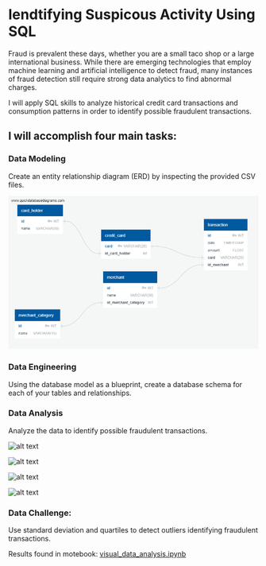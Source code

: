 # Iendtifying Suspicous Activity Using SQL

Fraud is prevalent these days, whether you are a small taco shop or a large international business. While there are emerging technologies that employ machine learning and artificial intelligence to detect fraud, many instances of fraud detection still require strong data analytics to find abnormal charges.

I will apply SQL skills to analyze historical credit card transactions and consumption patterns in order to identify possible fraudulent transactions.

## I will accomplish four main tasks:

### Data Modeling

Create an entity relationship diagram (ERD) by inspecting the provided CSV files.

![alt text](ERD.png "ERD")
### Data Engineering

Using the database model as a blueprint, create a database schema for each of your tables and relationships. 

### Data Analysis

Analyze the data to identify possible fraudulent transactions.

![alt text](https://github.com/dtcosta/SQL-Suspicious-Activity/blob/master/Resources/bokeh_plot.png)

![alt text](https://github.com/dtcosta/SQL-Suspicious-Activity/blob/master/Resources/bokeh_plot%20(1).png)

![alt text](https://github.com/dtcosta/SQL-Suspicious-Activity/blob/master/Resources/bokeh_plot%20(2).png)

![alt text](https://github.com/dtcosta/SQL-Suspicious-Activity/blob/master/Resources/newplot%20(9).png)

### Data Challenge:

Use standard deviation and quartiles to detect outliers identifying fraudulent transactions.

Results found in motebook: [visual_data_analysis.ipynb](https://github.com/dtcosta/SQL-Suspicious-Activity/blob/master/Code/visual_data_analysis.ipynb)




